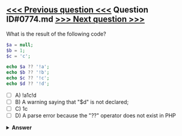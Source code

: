 [<<< Previous question <<<](0773.md)   Question ID#0774.md   [>>> Next question >>>](0775.md)
---

What is the result of the following code?

```php
$a = null;
$b = 1;
$c = 'c';

echo $a ?? '!a';
echo $b ?? '!b';
echo $c ?? '!c';
echo $d ?? '!d';
```

- [ ] A) !a1c!d
- [ ] B) A warning saying that "$d" is not declared;
- [ ] C) 1c
- [ ] D) A parse error because the "??" operator does not  exist in PHP

<details><summary><b>Answer</b></summary>
<p>
  Answer: <strong>A</strong>
</p>
</details>
